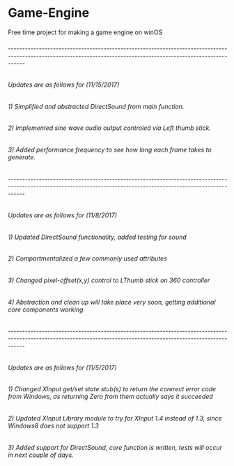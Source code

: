 # Game-Engine
Free time project for making a game engine on winOS

###### ------------------------------------------------------------------------------------------------------------------------------------------------------------------
             
###### Updates are as follows for (11/15/2017)

###### 1) Simplified and abstracted DirectSound from main function.
###### 2) Implemented sine wave audio output controled via Left thumb stick.
###### 3) Added performance frequency to see how long each frame takes to generate.

###### ------------------------------------------------------------------------------------------------------------------------------------------------------------------

###### Updates are as follows for (11/8/2017)

###### 1) Updated DirectSound functionality, added testing for sound
###### 2) Compartmentalized a few commonly used attributes
###### 3) Changed pixel-offset(x,y) control to LThumb stick on 360 controller
###### 4) Abstraction and clean up will take place very soon, getting additional core components working

###### ------------------------------------------------------------------------------------------------------------------------------------------------------------------
             
###### Updates are as follows for (11/5/2017)

###### 1) Changed XInput get/set state stub(s) to return the corerect error code from Windows, as returning Zero from them actually says it succeeded
###### 2) Updated XInput Library module to try for XInput 1.4 instead of 1.3, since Windows8 does not support 1.3
###### 3) Added support for DirectSound, core function is written, tests will occur in next couple of days.

